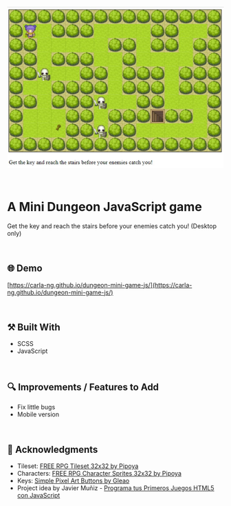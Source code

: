 <p align="center">
  <img src="https://github.com/carla-ng/dungeon-mini-game-js/blob/master/img/readme_image_1.jpg?raw=true" alt="Mini Dungeon Game preview">
</p>

<br/>

# A Mini Dungeon JavaScript game
Get the key and reach the stairs before your enemies catch you! (Desktop only)

<br/>

## :globe_with_meridians: Demo
[https://carla-ng.github.io/dungeon-mini-game-js/](https://carla-ng.github.io/dungeon-mini-game-js/)

<br/>

## :hammer_and_pick: Built With
* SCSS
* JavaScript

<br/>

## :mag: Improvements / Features to Add
* Fix little bugs
* Mobile version

<br/>

## :clap: Acknowledgments
* Tileset: [FREE RPG Tileset 32x32 by Pipoya](https://pipoya.itch.io/pipoya-rpg-tileset-32x32)
* Characters: [FREE RPG Character Sprites 32x32 by Pipoya](https://pipoya.itch.io/pipoya-free-rpg-character-sprites-32x32)
* Keys: [Simple Pixel Art Buttons by Gleao](https://gleao.itch.io/simple-pixel-art-buttons)
* Project idea by Javier Muñiz - [Programa tus Primeros Juegos HTML5 con JavaScript](https://www.udemy.com/course/programa-tus-primeros-juegos-html5-con-javascript/)

